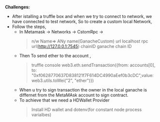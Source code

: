 **Challenges:**

- After istalling a truffle box and when we try to connect to network, we have connected to test network, So to create a custom local Network,
- Follow the steps,
    - In Metamask -> Networks -> CstomRpc ->
        > n/w Name=> ANy name(GanacheCustom)
        > url  localhost rpc url(http://127.0.0.1:7545)
        > chainID ganache chain ID
    - Then To send ether to the account , 
        > truffle console
        > web3.eth.sendTransaction({from: accounts[0], to: "0xf0628770637D838121f7F614DC4990aEef0b3cDC",value: web3.utils.toWei("2", "ether")})
    - When u try to sign transaction the owner in the local ganache is differnet from the MetaMAsk account to sign contract.
    - To achieve that we need a HDWallet Provider
        > Install HD wallet and dotenv(for constant node process varialbes)
